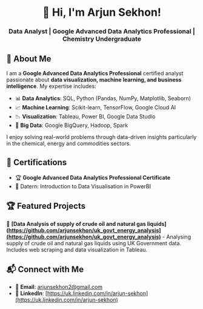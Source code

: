 <h1 align="center">👋 Hi, I'm Arjun Sekhon!</h1>
<h3 align="center">Data Analyst | Google Advanced Data Analytics Professional | Chemistry Undergraduate</h3>

## 🚀 About Me
I am a **Google Advanced Data Analytics Professional** certified analyst passionate about **data visualization, machine learning, and business intelligence**. My expertise includes:
- 📊 **Data Analytics**: SQL, Python (Pandas, NumPy, Matplotlib, Seaborn)
- 📈 **Machine Learning**: Scikit-learn, TensorFlow, Google Cloud AI
- 📉 **Visualization**: Tableau, Power BI, Google Data Studio
- 💾 **Big Data**: Google BigQuery, Hadoop, Spark

I enjoy solving real-world problems through data-driven insights particularly in the chemical, energy and commodities sectors.

## 🎯 Certifications
- 🏆 **Google Advanced Data Analytics Professional Certificate**
- 📜 Datern: Introduction to Data Visualisation in PowerBI

## 🏆 Featured Projects
🔹 **[Data Analysis of supply of crude oil and natural gas liquids](https://github.com/arjunsekhon/uk_govt_energy_analysis](https://github.com/arjunsekhon/uk_govt_energy_analysis)** - Analysing supply of crude oil and natural gas liquids using UK Government data. Includes web scraping and data visualization in Tableau.

## 📬 Connect with Me
- 📧 **Email**: arjunsekhon2@gmail.com
- 💼 **LinkedIn**: [https://uk.linkedin.com/in/arjun-sekhon](https://uk.linkedin.com/in/arjun-sekhon)
